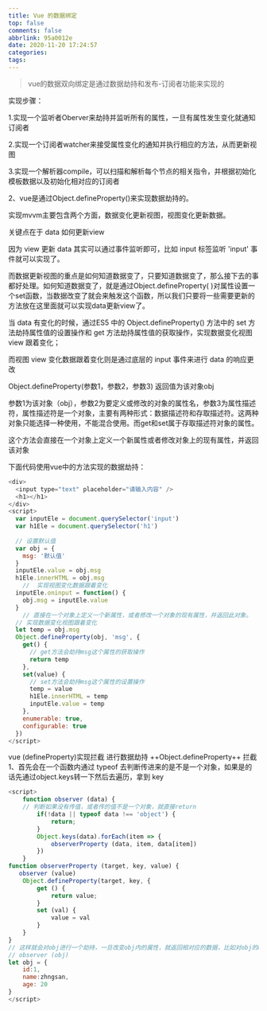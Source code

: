 ```yaml
---
title: Vue 的数据绑定
top: false
comments: false
abbrlink: 95a0012e
date: 2020-11-20 17:24:57
categories:
tags:
---
```


> vue的数据双向绑定是通过数据劫持和发布-订阅者功能来实现的

<!--more-->

实现步骤：

1.实现一个监听者Oberver来劫持并监听所有的属性，一旦有属性发生变化就通知订阅者

2.实现一个订阅者watcher来接受属性变化的通知并执行相应的方法，从而更新视图

3.实现一个解析器compile，可以扫描和解析每个节点的相关指令，并根据初始化模板数据以及初始化相对应的订阅者



2、vue是通过Object.defineProperty()来实现数据劫持的。

实现mvvm主要包含两个方面，数据变化更新视图，视图变化更新数据。 

关键点在于 data 如何更新view

因为 view 更新 data 其实可以通过事件监听即可，比如 input 标签监听 'input' 事件就可以实现了。

而数据更新视图的重点是如何知道数据变了，只要知道数据变了，那么接下去的事都好处理。如何知道数据变了，就是通过Object.defineProperty( )对属性设置一个set函数，当数据改变了就会来触发这个函数，所以我们只要将一些需要更新的方法放在这里面就可以实现data更新view了。



当 data 有变化的时候，通过ES5 中的 Object.defineProperty() 方法中的 set 方法劫持属性值的设置操作和 get 方法劫持属性值的获取操作，实现数据变化视图 view 跟着变化；

而视图 view 变化数据跟着变化则是通过底层的 input 事件来进行 data 的响应更改

Object.defineProperty(参数1，参数2，参数3)   返回值为该对象obj

参数1为该对象（obj），参数2为要定义或修改的对象的属性名，参数3为属性描述符，属性描述符是一个对象，主要有两种形式：数据描述符和存取描述符。这两种对象只能选择一种使用，不能混合使用。而get和set属于存取描述符对象的属性。

这个方法会直接在一个对象上定义一个新属性或者修改对象上的现有属性，并返回该对象

下面代码使用vue中的方法实现的数据劫持：

```js
<div>
  <input type="text" placeholder="请输入内容" />
  <h1></h1>
</div>
<script>
  var inputEle = document.querySelector('input')
  var h1Ele = document.querySelector('h1')
 
  // 设置默认值
  var obj = {
    msg: '默认值'
  }
  inputEle.value = obj.msg
  h1Ele.innerHTML = obj.msg
    //  实现视图变化数据跟着变化
  inputEle.oninput = function() {
    obj.msg = inputEle.value
  }
    // 直接在一个对象上定义一个新属性，或者修改一个对象的现有属性，并返回此对象。
  // 实现数据变化视图跟着变化
  let temp = obj.msg
  Object.defineProperty(obj, 'msg', {
    get() {
      // get方法会劫持msg这个属性的获取操作
      return temp
    },
    set(value) {
      // set方法会劫持msg这个属性的设置操作
      temp = value
      h1Ele.innerHTML = temp
      inputEle.value = temp
    },
    enumerable: true,
    configurable: true
  })
</script>
```

 

vue (defineProperty)实现拦截
进行数据劫持
++Object.defineProperty++ 拦截
1、首先会在一个函数内通过 typeof 去判断传进来的是不是一个对象，如果是的话先通过object.keys转一下然后去遍历，拿到 key

```js
<script>
    function observer (data) {
    // 判断如果没有传值，或者传的值不是一个对象，就直接return
        if(!data || typeof data !== 'object') {
            return;
        }
        Object.keys(data).forEach(item => {
            observerProperty (data, item, data[item])
        })
    }
function observerProperty (target, key, value) {
   observer (value)
    Object.defineProperty(target, key, {
        get () {
            return value;
        }
        set (val) {
            value = val
        }
    }
}
// 这样就会对obj进行一个劫持，一旦改变obj内的属性，就返回相对应的数据，比如对obj的name进行了改变，observer()函数可能会返回一句obj的name已经改变为...
// observer (obj)
let obj = {
    id:1,
    name:zhngsan,
    age: 20
}
</script>
```